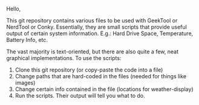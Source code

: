 Hello,

This git repository contains various files to be used with GeekTool or NerdTool or Conky.
Essentially, they are small scripts that provide useful output of certain system information.
E.g.: Hard Drive Space, Temperature, Battery Info, etc.

The vast majority is text-oriented, but there are also quite a few, neat graphical implementations.
To use the scripts:
  1. Clone this git repository (or copy-paste the code into a file)
  2. Change paths that are hard-coded in the files (needed for things like images)
  3. Change certain info contained in the file (locations for weather-display)
  4. Run the scripts. Their output will tell you what to do.
